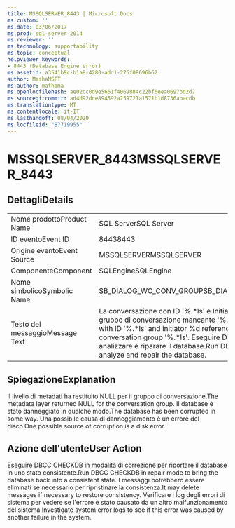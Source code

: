 ```yaml
---
title: MSSQLSERVER_8443 | Microsoft Docs
ms.custom: ''
ms.date: 03/06/2017
ms.prod: sql-server-2014
ms.reviewer: ''
ms.technology: supportability
ms.topic: conceptual
helpviewer_keywords:
- 8443 (Database Engine error)
ms.assetid: a3541b9c-b1a8-4280-add1-275f08696b62
author: MashaMSFT
ms.author: mathoma
ms.openlocfilehash: ae02cc0d9e5661f4069884c22bf6eea0697bd2d7
ms.sourcegitcommit: ad4d92dce894592a259721a1571b1d8736abacdb
ms.translationtype: MT
ms.contentlocale: it-IT
ms.lasthandoff: 08/04/2020
ms.locfileid: "87719955"
---
```

# <a name="mssqlserver_8443"></a><span data-ttu-id="a3c32-102">MSSQLSERVER_8443</span><span class="sxs-lookup"><span data-stu-id="a3c32-102">MSSQLSERVER_8443</span></span>
    
## <a name="details"></a><span data-ttu-id="a3c32-103">Dettagli</span><span class="sxs-lookup"><span data-stu-id="a3c32-103">Details</span></span>  
  
|||  
|-|-|  
|<span data-ttu-id="a3c32-104">Nome prodotto</span><span class="sxs-lookup"><span data-stu-id="a3c32-104">Product Name</span></span>|<span data-ttu-id="a3c32-105">SQL Server</span><span class="sxs-lookup"><span data-stu-id="a3c32-105">SQL Server</span></span>|  
|<span data-ttu-id="a3c32-106">ID evento</span><span class="sxs-lookup"><span data-stu-id="a3c32-106">Event ID</span></span>|<span data-ttu-id="a3c32-107">8443</span><span class="sxs-lookup"><span data-stu-id="a3c32-107">8443</span></span>|  
|<span data-ttu-id="a3c32-108">Origine evento</span><span class="sxs-lookup"><span data-stu-id="a3c32-108">Event Source</span></span>|<span data-ttu-id="a3c32-109">MSSQLSERVER</span><span class="sxs-lookup"><span data-stu-id="a3c32-109">MSSQLSERVER</span></span>|  
|<span data-ttu-id="a3c32-110">Componente</span><span class="sxs-lookup"><span data-stu-id="a3c32-110">Component</span></span>|<span data-ttu-id="a3c32-111">SQLEngine</span><span class="sxs-lookup"><span data-stu-id="a3c32-111">SQLEngine</span></span>|  
|<span data-ttu-id="a3c32-112">Nome simbolico</span><span class="sxs-lookup"><span data-stu-id="a3c32-112">Symbolic Name</span></span>|<span data-ttu-id="a3c32-113">SB_DIALOG_WO_CONV_GROUP</span><span class="sxs-lookup"><span data-stu-id="a3c32-113">SB_DIALOG_WO_CONV_GROUP</span></span>|  
|<span data-ttu-id="a3c32-114">Testo del messaggio</span><span class="sxs-lookup"><span data-stu-id="a3c32-114">Message Text</span></span>|<span data-ttu-id="a3c32-115">La conversazione con ID '%.\*ls' e Initiator %d fa riferimento al gruppo di conversazione mancante '%.\*ls'.</span><span class="sxs-lookup"><span data-stu-id="a3c32-115">The conversation with ID '%.\*ls' and initiator %d references a missing conversation group '%.\*ls'.</span></span> <span data-ttu-id="a3c32-116">Eseguire DBCC CHECKDB per analizzare e riparare il database.</span><span class="sxs-lookup"><span data-stu-id="a3c32-116">Run DBCC CHECKDB to analyze and repair the database.</span></span>|  
  
## <a name="explanation"></a><span data-ttu-id="a3c32-117">Spiegazione</span><span class="sxs-lookup"><span data-stu-id="a3c32-117">Explanation</span></span>  
 <span data-ttu-id="a3c32-118">Il livello di metadati ha restituito NULL per il gruppo di conversazione.</span><span class="sxs-lookup"><span data-stu-id="a3c32-118">The metadata layer returned NULL for the conversation group.</span></span> <span data-ttu-id="a3c32-119">Il database è stato danneggiato in qualche modo.</span><span class="sxs-lookup"><span data-stu-id="a3c32-119">The database has been corrupted in some way.</span></span> <span data-ttu-id="a3c32-120">Una possibile causa di danneggiamento è un errore del disco.</span><span class="sxs-lookup"><span data-stu-id="a3c32-120">One possible source of corruption is a disk error.</span></span>  
  
## <a name="user-action"></a><span data-ttu-id="a3c32-121">Azione dell'utente</span><span class="sxs-lookup"><span data-stu-id="a3c32-121">User Action</span></span>  
 <span data-ttu-id="a3c32-122">Eseguire DBCC CHECKDB in modalità di correzione per riportare il database in uno stato consistente.</span><span class="sxs-lookup"><span data-stu-id="a3c32-122">Run DBCC CHECKDB in repair mode to bring the database back into a consistent state.</span></span> <span data-ttu-id="a3c32-123">I messaggi potrebbero essere eliminati se necessario per ripristinare la consistenza.</span><span class="sxs-lookup"><span data-stu-id="a3c32-123">It may delete messages if necessary to restore consistency.</span></span> <span data-ttu-id="a3c32-124">Verificare i log degli errori di sistema per vedere se l'errore è stato causato da un altro malfunzionamento del sistema.</span><span class="sxs-lookup"><span data-stu-id="a3c32-124">Investigate system error logs to see if this error was caused by another failure in the system.</span></span>  
  
  
